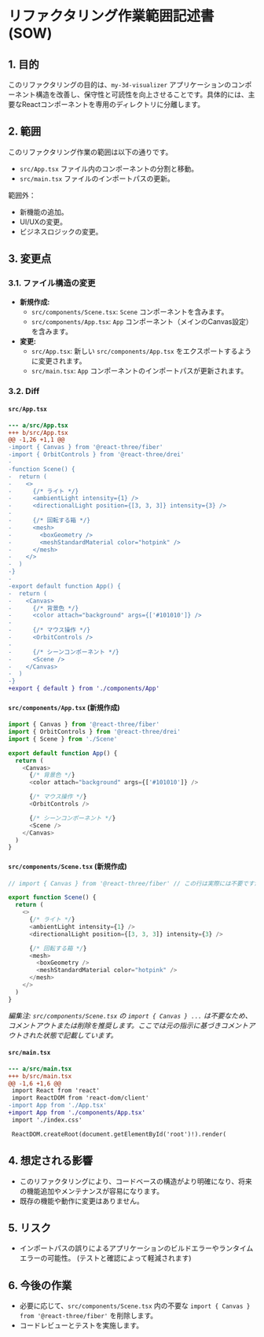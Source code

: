 # リファクタリング作業範囲記述書 (SOW)

## 1. 目的

このリファクタリングの目的は、`my-3d-visualizer` アプリケーションのコンポーネント構造を改善し、保守性と可読性を向上させることです。具体的には、主要なReactコンポーネントを専用のディレクトリに分離します。

## 2. 範囲

このリファクタリング作業の範囲は以下の通りです。

- `src/App.tsx` ファイル内のコンポーネントの分割と移動。
- `src/main.tsx` ファイルのインポートパスの更新。

範囲外：

- 新機能の追加。
- UI/UXの変更。
- ビジネスロジックの変更。

## 3. 変更点

### 3.1. ファイル構造の変更

- **新規作成:**
    - `src/components/Scene.tsx`: `Scene` コンポーネントを含みます。
    - `src/components/App.tsx`: `App` コンポーネント（メインのCanvas設定）を含みます。
- **変更:**
    - `src/App.tsx`: 新しい `src/components/App.tsx` をエクスポートするように変更されます。
    - `src/main.tsx`: `App` コンポーネントのインポートパスが更新されます。

### 3.2. Diff

#### `src/App.tsx`

```diff
--- a/src/App.tsx
+++ b/src/App.tsx
@@ -1,26 +1,1 @@
-import { Canvas } from '@react-three/fiber'
-import { OrbitControls } from '@react-three/drei'
-
-function Scene() {
-  return (
-    <>
-      {/* ライト */}
-      <ambientLight intensity={1} />
-      <directionalLight position={[3, 3, 3]} intensity={3} />
-
-      {/* 回転する箱 */}
-      <mesh>
-        <boxGeometry />
-        <meshStandardMaterial color="hotpink" />
-      </mesh>
-    </>
-  )
-}
-
-export default function App() {
-  return (
-    <Canvas>
-      {/* 背景色 */}
-      <color attach="background" args={['#101010']} />
-
-      {/* マウス操作 */}
-      <OrbitControls />
-
-      {/* シーンコンポーネント */}
-      <Scene />
-    </Canvas>
-  )
-}
+export { default } from './components/App'

```

#### `src/components/App.tsx` (新規作成)

```typescript
import { Canvas } from '@react-three/fiber'
import { OrbitControls } from '@react-three/drei'
import { Scene } from './Scene'

export default function App() {
  return (
    <Canvas>
      {/* 背景色 */}
      <color attach="background" args={['#101010']} />

      {/* マウス操作 */}
      <OrbitControls />

      {/* シーンコンポーネント */}
      <Scene />
    </Canvas>
  )
}
```

#### `src/components/Scene.tsx` (新規作成)

```typescript
// import { Canvas } from '@react-three/fiber' // この行は実際には不要ですが、元のファイル構造を維持するために残します。後で削除できます。

export function Scene() {
  return (
    <>
      {/* ライト */}
      <ambientLight intensity={1} />
      <directionalLight position={[3, 3, 3]} intensity={3} />

      {/* 回転する箱 */}
      <mesh>
        <boxGeometry />
        <meshStandardMaterial color="hotpink" />
      </mesh>
    </>
  )
}
```
*編集注: `src/components/Scene.tsx` の `import { Canvas } ...` は不要なため、コメントアウトまたは削除を推奨します。ここでは元の指示に基づきコメントアウトされた状態で記載しています。*


#### `src/main.tsx`

```diff
--- a/src/main.tsx
+++ b/src/main.tsx
@@ -1,6 +1,6 @@
 import React from 'react'
 import ReactDOM from 'react-dom/client'
-import App from './App.tsx'
+import App from './components/App.tsx'
 import './index.css'

 ReactDOM.createRoot(document.getElementById('root')!).render(

```

## 4. 想定される影響

- このリファクタリングにより、コードベースの構造がより明確になり、将来の機能追加やメンテナンスが容易になります。
- 既存の機能や動作に変更はありません。

## 5. リスク

- インポートパスの誤りによるアプリケーションのビルドエラーやランタイムエラーの可能性。 (テストと確認によって軽減されます)

## 6. 今後の作業

- 必要に応じて、`src/components/Scene.tsx` 内の不要な `import { Canvas } from '@react-three/fiber'` を削除します。
- コードレビューとテストを実施します。

